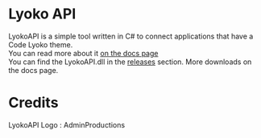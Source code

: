 
# Lyoko API
LyokoAPI is a simple tool written in C# to connect applications that have a Code Lyoko theme.<br>
You can read more about it [on the docs page](http://lyokoapi.gitbook.io)<br>
You can find the LyokoAPI.dll in the [releases](https://github.com/GoodOldJack12/LyokoAPI/releases) section.
More downloads on the docs page.

# Credits
LyokoAPI Logo : AdminProductions